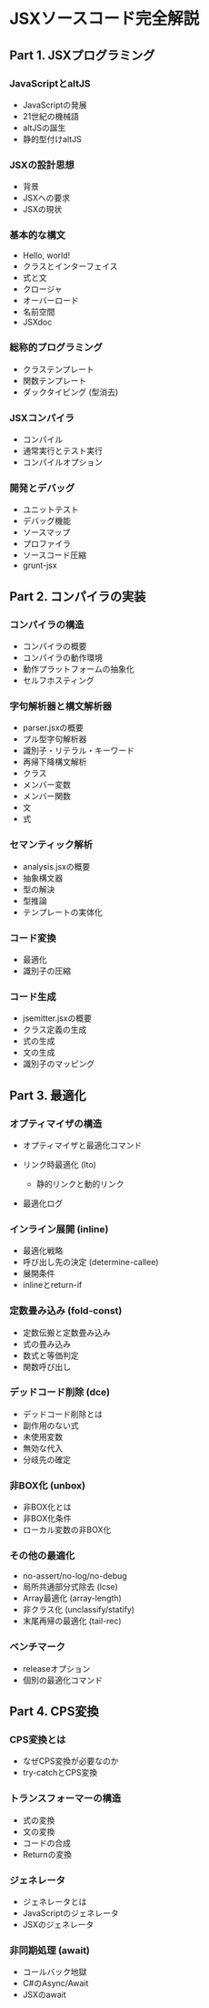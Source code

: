 # JSXソースコード完全解説

## Part 1. JSXプログラミング

### JavaScriptとaltJS

- JavaScriptの発展
- 21世紀の機械語
- altJSの誕生
- 静的型付けaltJS

### JSXの設計思想

- 背景
- JSXへの要求
- JSXの現状

### 基本的な構文

- Hello, world!
- クラスとインターフェイス
- 式と文
- クロージャ
- オーバーロード
- 名前空間
- JSXdoc

### 総称的プログラミング

- クラステンプレート
- 関数テンプレート
- ダックタイピング (型消去)

### JSXコンパイラ

- コンパイル
- 通常実行とテスト実行
- コンパイルオプション

### 開発とデバッグ

- ユニットテスト
- デバッグ機能
- ソースマップ
- プロファイラ
- ソースコード圧縮
- grunt-jsx

## Part 2. コンパイラの実装

### コンパイラの構造

- コンパイラの概要
- コンパイラの動作環境
- 動作プラットフォームの抽象化
- セルフホスティング

### 字句解析器と構文解析器

- parser.jsxの概要
- プル型字句解析器
- 識別子・リテラル・キーワード
- 再帰下降構文解析
- クラス
- メンバー変数
- メンバー関数
- 文
- 式

### セマンティック解析

- analysis.jsxの概要
- 抽象構文器
- 型の解決
- 型推論
- テンプレートの実体化

### コード変換

- 最適化
- 識別子の圧縮

### コード生成

- jsemitter.jsxの概要
- クラス定義の生成
- 式の生成
- 文の生成
- 識別子のマッピング

## Part 3. 最適化

### オプティマイザの構造

- オプティマイザと最適化コマンド
- リンク時最適化 (lto)

	- 静的リンクと動的リンク

- 最適化ログ

### インライン展開 (inline)

- 最適化戦略
- 呼び出し先の決定 (determine-callee)
- 展開条件
- inlineとreturn-if

### 定数畳み込み (fold-const)

- 定数伝搬と定数畳み込み
- 式の畳み込み
- 数式と等価判定
- 関数呼び出し

### デッドコード削除 (dce)

- デッドコード削除とは
- 副作用のない式
- 未使用変数
- 無効な代入
- 分岐先の確定

### 非BOX化 (unbox)

- 非BOX化とは
- 非BOX化条件
- ローカル変数の非BOX化

### その他の最適化

- no-assert/no-log/no-debug
- 局所共通部分式除去 (lcse)
- Array最適化 (array-length)
- 非クラス化 (unclassify/statify)
- 末尾再帰の最適化 (tail-rec)

### ベンチマーク

- releaseオプション
- 個別の最適化コマンド

## Part 4. CPS変換

### CPS変換とは

- なぜCPS変換が必要なのか
- try-catchとCPS変換

### トランスフォーマーの構造

- 式の変換
- 文の変換
- コードの合成
- Returnの変換

### ジェネレータ

- ジェネレータとは
- JavaScriptのジェネレータ
- JSXのジェネレータ

### 非同期処理 (await)

- コールバック地獄
- C#のAsync/Await
- JSXのawait
